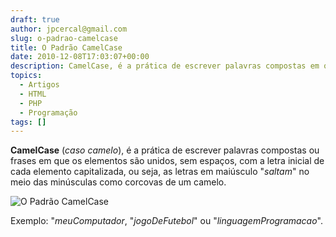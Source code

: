 ```yaml
---
draft: true
author: jpcercal@gmail.com
slug: o-padrao-camelcase
title: O Padrão CamelCase
date: 2010-12-08T17:03:07+00:00
description: CamelCase, é a prática de escrever palavras compostas em que os elementos são unidos, sem espaços, com a letra inicial de cada elemento capitalizada.
topics:
  - Artigos
  - HTML
  - PHP
  - Programação
tags: []
---
```


**CamelCase** (_caso camelo_), é a prática de escrever palavras compostas ou frases em que os elementos são unidos, sem espaços, com a letra inicial de cada elemento capitalizada, ou seja, as letras em maiúsculo "_saltam_" no meio das minúsculas como corcovas de um camelo.

![O Padrão CamelCase](http://sistemas.cekurte.com/wp-content/uploads/2010/12/camelcase.jpg "O Padrão CamelCase")

Exemplo: "_meuComputador_, "_jogoDeFutebol_" ou "_linguagemProgramacao_".
